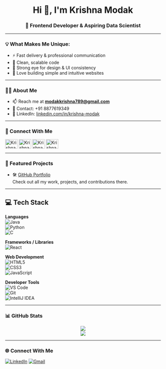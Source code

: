 <link rel="stylesheet" href="https://cdnjs.cloudflare.com/ajax/libs/font-awesome/4.7.0/css/font-awesome.min.css">
<h1 align="center">Hi 👋, I'm Krishna Modak</h1>
<h3 align="center">🚀 Frontend Developer & Aspiring Data Scientist</h3>

---

### 💡 What Makes Me Unique:
- ⚡ Fast delivery & professional communication  
- 🧼 Clean, scalable code  
- 🎨 Strong eye for design & UI consistency  
- 🧩 Love building simple and intuitive websites  

---

### 👨‍💻 About Me
- 📫 Reach me at **modakkrishna789@gmail.com**  
- 📱 Contact: +91 8877619349  
- 🔗 LinkedIn: [linkedin.com/in/krishna-modak](https://www.linkedin.com/in/krishna-modak)

---

### 🤝 Connect With Me

<p align="left">
  <a href="https://leetcode.com/u/krishna_modak/" target="blank"><img align="center" src="https://raw.githubusercontent.com/rahuldkjain/github-profile-readme-generator/master/src/images/icons/Social/leet-code.svg" alt="Krishnamodak" height="30" width="40" /></a>
<a href="https://www.hackerrank.com/profile/modakkrishna789" target="blank"><img align="center" src="https://raw.githubusercontent.com/rahuldkjain/github-profile-readme-generator/master/src/images/icons/Social/hackerrank.svg" alt="Krishnamodak" height="30" width="40" /></a>
<a href="https://www.geeksforgeeks.org/user/modakkri8lzy/" target="blank"><img align="center" src="https://raw.githubusercontent.com/rahuldkjain/github-profile-readme-generator/master/src/images/icons/Social/geeks-for-geeks.svg" alt="Krishnamodak" height="30" width="40" /></a>
<a href="https://www.codechef.com/users/krishna_modak" target="blank"><img align="center" src="https://cdn.jsdelivr.net/npm/simple-icons@3.1.0/icons/codechef.svg" alt="Krishnamodak" height="30" width="40" /></a>
</p>

---

### 🚀 Featured Projects

- 🛠️ [GitHub Portfolio](https://github.com/Krishnamodak)  
Check out all my work, projects, and contributions there.

---

## 💻 Tech Stack

**Languages**  
![Java](https://img.shields.io/badge/Java-007396?style=for-the-badge&logo=java&logoColor=white)  
![Python](https://img.shields.io/badge/Python-3776AB?style=for-the-badge&logo=python&logoColor=white)  
![C](https://img.shields.io/badge/C-00599C?style=for-the-badge&logo=c&logoColor=white)

**Frameworks / Libraries**  
![React](https://img.shields.io/badge/React-20232A?style=for-the-badge&logo=react&logoColor=61DAFB)

**Web Development**  
![HTML5](https://img.shields.io/badge/HTML5-E34F26?style=for-the-badge&logo=html5&logoColor=white)  
![CSS3](https://img.shields.io/badge/CSS3-1572B6?style=for-the-badge&logo=css3&logoColor=white)  
![JavaScript](https://img.shields.io/badge/JavaScript-F7DF1E?style=for-the-badge&logo=javascript&logoColor=black)

**Developer Tools**  
![VS Code](https://img.shields.io/badge/VSCode-007ACC?style=for-the-badge&logo=visual-studio-code&logoColor=white)  
![Git](https://img.shields.io/badge/Git-F05032?style=for-the-badge&logo=git&logoColor=white)  
![IntelliJ IDEA](https://img.shields.io/badge/IntelliJIDEA-000000?style=for-the-badge&logo=intellij-idea&logoColor=white)


---

### 📊 GitHub Stats

<p align="center">
  <img src="https://github-readme-stats.vercel.app/api?username=Krishnamodak&show_icons=true&theme=dark" />
  <br/>
  <img src="https://github-readme-streak-stats.herokuapp.com/?user=Krishnamodak&theme=dark" />
</p>

---

### 🌐 Connect With Me

[![LinkedIn](https://img.shields.io/badge/-Krishna%20Modak-blue?style=flat-square&logo=Linkedin&logoColor=white&link=https://www.linkedin.com/in/krishna-modak)](https://www.linkedin.com/in/krishna-modak)
[![Gmail](https://img.shields.io/badge/-modakkrishna789@gmail.com-c14438?style=flat-square&logo=Gmail&logoColor=white)](mailto:modakkrishna789@gmail.com)


